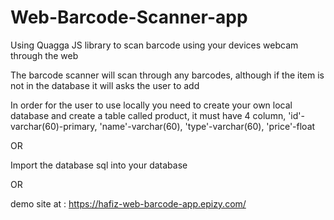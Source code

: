 # Web-Barcode-Scanner-app
Using Quagga JS library to scan barcode using your devices webcam through the web


The barcode scanner will scan through any barcodes, although if the item is not in the database it will asks the user to add

In order for the user to use locally you need to create your own local database and create a table called product, it must have 4 column, 'id'-varchar(60)-primary, 'name'-varchar(60), 'type'-varchar(60), 'price'-float

OR

Import the database sql into your database

OR

demo site at : https://hafiz-web-barcode-app.epizy.com/
